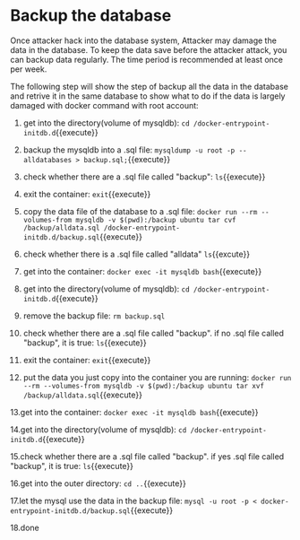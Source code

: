 # Backup the database

Once attacker hack into the database system, Attacker may damage the data in the database.
To keep the data save before the attacker attack, you can backup data regularly. The time period is recommended at least once per week.

The following step will show the step of backup all the data in the database and retrive it in the same database to show what to do if the data is largely damaged with docker command with root account:
1. get into the directory(volume of mysqldb):
`cd /docker-entrypoint-initdb.d`{{execute}}

2. backup the mysqldb into a .sql file:
`mysqldump -u root -p --alldatabases > backup.sql;`{{execute}}

3. check whether there are a .sql file called "backup":
`ls`{{execute}}

4. exit the container:
`exit`{{execute}}

5. copy the data file of the database to a .sql file:
`docker run --rm --volumes-from mysqldb -v $(pwd):/backup ubuntu tar cvf /backup/alldata.sql /docker-entrypoint-initdb.d/backup.sql`{{execute}}

6. check whether there is a .sql file called "alldata"
`ls`{{excute}}

7. get into the container:
`docker exec -it mysqldb bash`{{execute}}

8. get into the directory(volume of mysqldb):
`cd /docker-entrypoint-initdb.d`{{execute}}

9. remove the backup file:
`rm backup.sql`

10. check whether there are a .sql file called "backup". if no .sql file called "backup", it is true:
`ls`{{execute}}

11. exit the container:
`exit`{{execute}}

12. put the data you just copy into the container you are running:
`docker run --rm --volumes-from mysqldb -v $(pwd):/backup ubuntu tar xvf /backup/alldata.sql`{{execute}}

13.get into the container:
`docker exec -it mysqldb bash`{{execute}}

14.get into the directory(volume of mysqldb):
`cd /docker-entrypoint-initdb.d`{{execute}}

15.check whether there are a .sql file called "backup". if yes .sql file called "backup", it is true:
`ls`{{execute}}

16.get into the outer directory:
`cd ..`{{execute}}

17.let the mysql use the data in the backup file:
`mysql -u root -p < docker-entrypoint-initdb.d/backup.sql`{{execute}}

18.done
